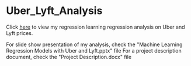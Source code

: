 # Uber_Lyft_Analysis
Click [here](https://nbviewer.jupyter.org/github/omshapira/Uber_Lyft_Analysis/blob/92f3493b26108f4c4310d95164d77c1e4b5744cb/Ride%20Sharing%20Prices.ipynb) to view my regression learning regression analysis on Uber and Lyft prices.

For slide show presentation of my analysis, check the "Machine Learning Regression Models with Uber and Lyft.pptx" file
For a project description document, check the "Project Description.docx" file
